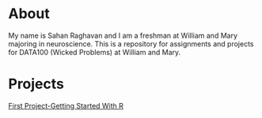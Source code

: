 # About

My name is Sahan Raghavan and I am a freshman at William and Mary majoring in neuroscience. This is a repository for assignments and projects for DATA100 (Wicked Problems) at William and Mary.


# Projects

[First Project-Getting Started With R](https://sahan-r.github.io/data100/GettingStartedWithR.html)
